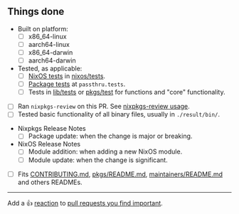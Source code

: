
<!--
^ Please summarise the changes you have done and explain why they are necessary here ^

For package updates please link to a changelog or describe changes, this helps your fellow maintainers discover breaking updates.
For new packages please briefly describe the package or provide a link to its homepage.
-->

## Things done

<!-- Please check what applies. Note that these are not hard requirements but merely serve as information for reviewers. -->

- Built on platform:
  - [ ] x86_64-linux
  - [ ] aarch64-linux
  - [ ] x86_64-darwin
  - [ ] aarch64-darwin
- Tested, as applicable:
  - [ ] [NixOS tests] in [nixos/tests].
  - [ ] [Package tests] at `passthru.tests`.
  - [ ] Tests in [lib/tests] or [pkgs/test] for functions and "core" functionality.
- [ ] Ran `nixpkgs-review` on this PR. See [nixpkgs-review usage].
- [ ] Tested basic functionality of all binary files, usually in `./result/bin/`.
- Nixpkgs Release Notes
  - [ ] Package update: when the change is major or breaking.
- NixOS Release Notes
  - [ ] Module addition: when adding a new NixOS module.
  - [ ] Module update: when the change is significant.
- [ ] Fits [CONTRIBUTING.md], [pkgs/README.md], [maintainers/README.md] and others READMEs.

[NixOS tests]: https://nixos.org/manual/nixos/unstable/index.html#sec-nixos-tests
[Package tests]: https://github.com/NixOS/nixpkgs/blob/master/pkgs/README.md#package-tests
[nixpkgs-review usage]: https://github.com/Mic92/nixpkgs-review#usage

[CONTRIBUTING.md]: https://github.com/NixOS/nixpkgs/blob/master/CONTRIBUTING.md
[lib/tests]: https://github.com/NixOS/nixpkgs/blob/master/lib/tests
[maintainers/README.md]: https://github.com/NixOS/nixpkgs/blob/master/maintainers/README.md
[nixos/tests]: https://github.com/NixOS/nixpkgs/blob/master/nixos/tests
[pkgs/README.md]: https://github.com/NixOS/nixpkgs/blob/master/pkgs/README.md
[pkgs/test]: https://github.com/NixOS/nixpkgs/blob/master/pkgs/test

---

Add a :+1: [reaction] to [pull requests you find important].

[reaction]: https://github.blog/2016-03-10-add-reactions-to-pull-requests-issues-and-comments/
[pull requests you find important]: https://github.com/NixOS/nixpkgs/pulls?q=is%3Aopen+sort%3Areactions-%2B1-desc
